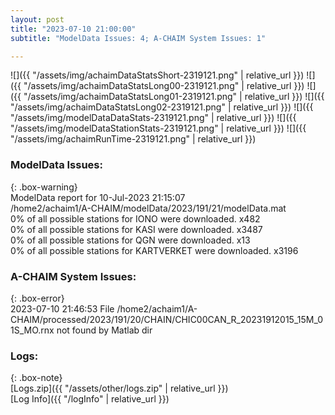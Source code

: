 ```yaml
---
layout: post
title: "2023-07-10 21:00:00"
subtitle: "ModelData Issues: 4; A-CHAIM System Issues: 1"

---
```


![]({{ "/assets/img/achaimDataStatsShort-2319121.png" | relative_url }})
![]({{ "/assets/img/achaimDataStatsLong00-2319121.png" | relative_url }})
![]({{ "/assets/img/achaimDataStatsLong01-2319121.png" | relative_url }})
![]({{ "/assets/img/achaimDataStatsLong02-2319121.png" | relative_url }})
![]({{ "/assets/img/modelDataDataStats-2319121.png" | relative_url }})
![]({{ "/assets/img/modelDataStationStats-2319121.png" | relative_url }})
![]({{ "/assets/img/achaimRunTime-2319121.png" | relative_url }})


### ModelData Issues:  
  
{: .box-warning}  
 ModelData report for 10-Jul-2023 21:15:07   
 /home2/achaim1/A-CHAIM/modelData/2023/191/21/modelData.mat   
 0% of all possible stations for IONO were downloaded. x482   
 0% of all possible stations for KASI were downloaded. x3487   
 0% of all possible stations for QGN were downloaded. x13   
 0% of all possible stations for KARTVERKET were downloaded. x3196   
  
### A-CHAIM System Issues:  
  
{: .box-error}  
2023-07-10 21:46:53 File /home2/achaim1/A-CHAIM/processed/2023/191/20/CHAIN/CHIC00CAN_R_20231912015_15M_01S_MO.rnx not found by Matlab dir  

### Logs:  
  
{: .box-note}  
[Logs.zip]({{ "/assets/other/logs.zip" | relative_url }})  
[Log Info]({{ "/logInfo" | relative_url }})  
